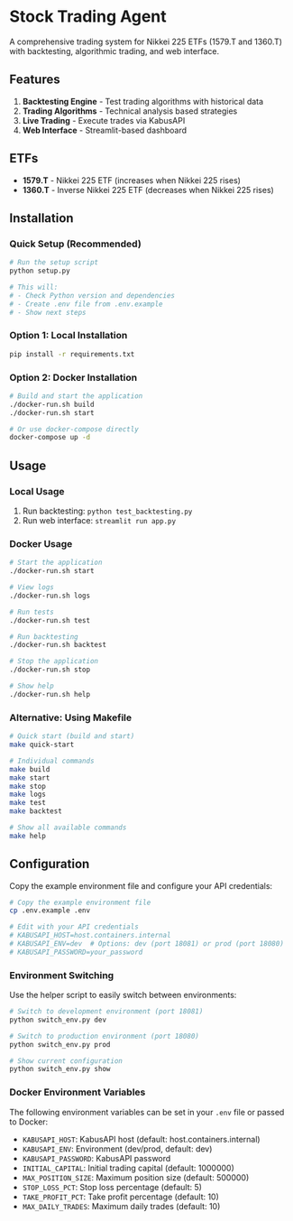 # Stock Trading Agent

A comprehensive trading system for Nikkei 225 ETFs (1579.T and 1360.T) with backtesting, algorithmic trading, and web interface.

## Features

1. **Backtesting Engine** - Test trading algorithms with historical data
2. **Trading Algorithms** - Technical analysis based strategies
3. **Live Trading** - Execute trades via KabusAPI
4. **Web Interface** - Streamlit-based dashboard

## ETFs

- **1579.T** - Nikkei 225 ETF (increases when Nikkei 225 rises)
- **1360.T** - Inverse Nikkei 225 ETF (decreases when Nikkei 225 rises)

## Installation

### Quick Setup (Recommended)

```bash
# Run the setup script
python setup.py

# This will:
# - Check Python version and dependencies
# - Create .env file from .env.example
# - Show next steps
```

### Option 1: Local Installation

```bash
pip install -r requirements.txt
```

### Option 2: Docker Installation

```bash
# Build and start the application
./docker-run.sh build
./docker-run.sh start

# Or use docker-compose directly
docker-compose up -d
```

## Usage

### Local Usage

1. Run backtesting: `python test_backtesting.py`
2. Run web interface: `streamlit run app.py`

### Docker Usage

```bash
# Start the application
./docker-run.sh start

# View logs
./docker-run.sh logs

# Run tests
./docker-run.sh test

# Run backtesting
./docker-run.sh backtest

# Stop the application
./docker-run.sh stop

# Show help
./docker-run.sh help
```

### Alternative: Using Makefile

```bash
# Quick start (build and start)
make quick-start

# Individual commands
make build
make start
make stop
make logs
make test
make backtest

# Show all available commands
make help
```

## Configuration

Copy the example environment file and configure your API credentials:

```bash
# Copy the example environment file
cp .env.example .env

# Edit with your API credentials
# KABUSAPI_HOST=host.containers.internal
# KABUSAPI_ENV=dev  # Options: dev (port 18081) or prod (port 18080)
# KABUSAPI_PASSWORD=your_password
```

### Environment Switching

Use the helper script to easily switch between environments:

```bash
# Switch to development environment (port 18081)
python switch_env.py dev

# Switch to production environment (port 18080)
python switch_env.py prod

# Show current configuration
python switch_env.py show
```

### Docker Environment Variables

The following environment variables can be set in your `.env` file or passed to Docker:

- `KABUSAPI_HOST`: KabusAPI host (default: host.containers.internal)
- `KABUSAPI_ENV`: Environment (dev/prod, default: dev)
- `KABUSAPI_PASSWORD`: KabusAPI password
- `INITIAL_CAPITAL`: Initial trading capital (default: 1000000)
- `MAX_POSITION_SIZE`: Maximum position size (default: 500000)
- `STOP_LOSS_PCT`: Stop loss percentage (default: 5)
- `TAKE_PROFIT_PCT`: Take profit percentage (default: 10)
- `MAX_DAILY_TRADES`: Maximum daily trades (default: 10) 